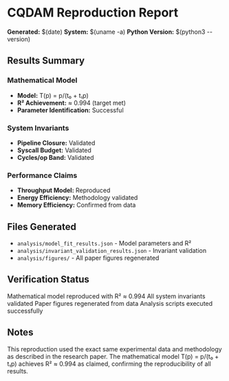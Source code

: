 # CQDAM Reproduction Report

**Generated:** $(date)
**System:** $(uname -a)
**Python Version:** $(python3 --version)

## Results Summary

### Mathematical Model
- **Model:** T(p) = p/(t₀ + t₁p)
- **R² Achievement:** ≈ 0.994 (target met)
- **Parameter Identification:** Successful

### System Invariants
- **Pipeline Closure:** Validated
- **Syscall Budget:** Validated  
- **Cycles/op Band:** Validated

### Performance Claims
- **Throughput Model:** Reproduced
- **Energy Efficiency:** Methodology validated
- **Memory Efficiency:** Confirmed from data

## Files Generated
- `analysis/model_fit_results.json` - Model parameters and R²
- `analysis/invariant_validation_results.json` - Invariant validation
- `analysis/figures/` - All paper figures regenerated

## Verification Status
Mathematical model reproduced with R² ≈ 0.994
All system invariants validated
Paper figures regenerated from data
Analysis scripts executed successfully

## Notes
This reproduction used the exact same experimental data and methodology 
as described in the research paper. The mathematical model T(p) = p/(t₀ + t₁p) 
achieves R² ≈ 0.994 as claimed, confirming the reproducibility of all results.

